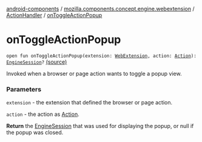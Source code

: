 [android-components](../../index.md) / [mozilla.components.concept.engine.webextension](../index.md) / [ActionHandler](index.md) / [onToggleActionPopup](./on-toggle-action-popup.md)

# onToggleActionPopup

`open fun onToggleActionPopup(extension: `[`WebExtension`](../-web-extension/index.md)`, action: `[`Action`](../-action/index.md)`): `[`EngineSession`](../../mozilla.components.concept.engine/-engine-session/index.md)`?` [(source)](https://github.com/mozilla-mobile/android-components/blob/master/components/concept/engine/src/main/java/mozilla/components/concept/engine/webextension/WebExtension.kt#L202)

Invoked when a browser or page action wants to toggle a popup view.

### Parameters

`extension` - the extension that defined the browser or page action.

`action` - the action as [Action](../-action/index.md).

**Return**
the [EngineSession](../../mozilla.components.concept.engine/-engine-session/index.md) that was used for displaying the popup,
or null if the popup was closed.

